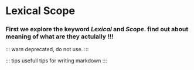# Lexical Scope

### First we explore the keyword _Lexical_ and _Scope_. find out about meaning of what are they actulally !!!

::: warn
deprecated, do not use.
:::

::: tips
usefull tips for writing markdown
:::
